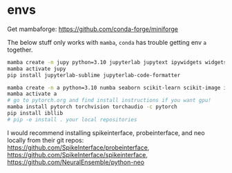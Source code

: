 # envs

Get mambaforge: https://github.com/conda-forge/miniforge

The below stuff only works with `mamba`, `conda` has trouble getting env `a` together.

```bash
mamba create -n jupy python=3.10 jupyterlab jupytext ipywidgets widgetsnbextension nodejs nb_conda_kernels python-lsp-server black pyright jupyterlab-lsp
mamba activate jupy
pip install jupyterlab-sublime jupyterlab-code-formatter
```

```bash
mamba create -n a python=3.10 numba seaborn scikit-learn scikit-image ipywidgets h5py colorcet tqdm joblib hdbscan cython matplotlib-venn
mamba activate a
# go to pytorch.org and find install instructions if you want gpu!
mamba install pytorch torchvision torchaudio -c pytorch
pip install ibllib
# pip -e install . your local repositories
```

I would recommend installing spikeinterface, probeinterface, and neo locally from their git repos: https://github.com/SpikeInterface/probeinterface, https://github.com/SpikeInterface/spikeinterface, https://github.com/NeuralEnsemble/python-neo

